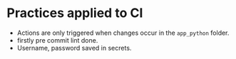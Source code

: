 # Practices applied to CI

- Actions are only triggered when changes occur in the `app_python` folder.
- firstly pre commit lint done.
- Username, password saved in secrets.